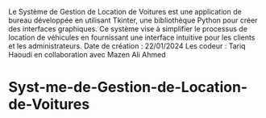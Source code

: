 Le Système de Gestion de Location de Voitures est une application de bureau développée en utilisant Tkinter,
une bibliothèque Python pour créer des interfaces graphiques.
Ce système vise à simplifier le processus de location de véhicules en fournissant une interface intuitive pour les clients et les administrateurs.
Date de création : 22/01/2024
Les codeur : Tariq Haoudi en collaboration avec Mazen Ali Ahmed
<h1>Syst-me-de-Gestion-de-Location-de-Voitures</h1>
